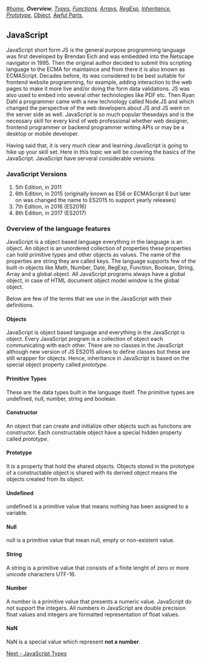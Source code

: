 ###### *[#home](https://tashbalrai.github.io)*, **Overview**, [Types](/js/types.html), [Functions](/js/functions.html), [Arrays](/js/arrays.html), [RegExp](/js/regexp.html), [Inheritance](/js/inheritance.html), [Prototype](/js/proto.html), [Object](/js/object.html), [Awful Parts](/js/awful.html),

## JavaScript

JavaScript short form JS is the general purpose programming language was first developed by Brendan Eich and was embedded into the Netscape navigator in 1995. Then the original author decided to submit this scripting language to the ECMA for maintaince and from there it is also known as ECMAScript. Decades before, its was considered to be best suitable for frontend website programming, for example, adding interaction to the web pages to make it more live and/or doing the form data validations. JS was also used to embed into several other technologies like PDF etc. Then Ryan Dahl a programmer came with a new technology called Node.JS and which changed the perspective of the web developers about JS and JS went on the server side as well. JavaScript is so much popular thesedays and is the necessary skill for every kind of web professional whether web designer, frontend programmer or backend programmer writing APIs or may be a desktop or mobile developer.

Having said that, it is very much clear and learning JavaScript is going to hike up your skill set. Here in this topic we will be covering the basics of the JavaScript. JavaScript have serveral considerable versions:

### JavaScript Versions
1. 5th Edition, in 2011
2. 6th Edition, in 2015 (originally known as ES6 or ECMAScript 6 but later on was changed the name to ES2015 to support yearly releases)
3. 7th Edition, in 2016 (ES2016)
4. 8th Edition, in 2017 (ES2017)

### Overview of the language features
JavaScript is a object based language everything in the language is an object. An object is an unordered collection of properties these properties can hold primitive types and other objects as values. The name of the properties are string they are called keys. The language supports few of the built-in objects like Math, Number, Date, RegExp, Function, Boolean, String, Array and a global object. All JavaScript programs always have a global object, in case of HTML document object model *window* is the global object.

Below are few of the terms that we use in the JavaScript with their definitions.

#### Objects
JavaScript is object based language and everything in the JavaScript is object. Every JavaScript program is a collection of object each communicating with each other. There are no classes in the JavaScript although new version of JS ES2015 allows to define classes but these are still wrapper for objects. Hence, inheritance in JavaScript is based on the special object property called *prototype*.

#### Primitive Types
These are the data types built in the language itself. The primitive types are undefined, null, number, string and boolean.

#### Constructor
An object that can create and initialize other objects such as functions are constructor. Each constructable object have a special hidden property called *prototype*.

#### Prototype
It is a property that hold the shared objects. Objects stored in the prototype of a constructable object is shared with its derived object means the objects created from its object.

#### Undefined
undefined is a primitive value that means nothing has been assigned to a variable.

#### Null
null is a primitive value that mean null, empty or non-existent value.

#### String
A string is a primitive value that consists of a finite lenght of zero or more unicode characters UTF-16.

#### Number
A number is a primitive value that presents a numeric value. JavaScript do not support the integers. All numbers in JavaScript are double precision float values and integers are formatted representation of float values.

#### NaN
NaN is a special value which represent **not a number**.

[Next - JavaScript Types](/js/types.html)

